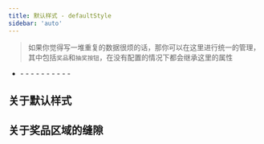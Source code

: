 ```yaml
---
title: 默认样式 - defaultStyle
sidebar: 'auto'
---
```


> 如果你觉得写一堆重复的数据很烦的话，那你可以在这里进行统一的管理，其中包括`奖品`和`抽奖按钮`，在没有配置的情况下都会继承这里的属性

- <Describe name="default-style?: object" mean="格子默认样式" />
  - <Describe name="gutter?: string | number" mean="扇形之间的缝隙" desc="默认等于 0" />
  - <Describe name="fontColor?: string" mean="字体颜色" desc="默认是 '#000' 黑色" />
  - <Describe name="fontSize?: string" mean="字体大小(px)" desc="默认是 '18px'" />
  - <Describe name="fontStyle?: string" mean="字体样式" desc="默认是 'sans-serif'" />
  - <Describe name="lineHeight?: string" mean="字体行高" desc="默认等于字体大小" />
  - <Describe name="textAlign?: string" mean="文字和图片的对其方式" desc="目前只能居中!" />
  - <Describe name="background?: string" mean="奖品区域背景颜色" desc="默认是 '#fff' 白色" />
  - <Describe name="wordWrap?: boolean" mean="文字自动换行" desc="默认为 true 开启，关闭时可以使用 \n 换行" />
  - <Describe name="lengthLimit?: string | number" mean="换行宽度限制" desc="格式为：90 | '90px' | '90%'，默认为 '90%'" />
  - <Describe name="speed?: number" mean="旋转速度" desc="临时增加速度配置，建议范围：10 ~ 30，默认为 20" />

## 关于默认样式

<Exhibition>
  <template v-slot:code>
    <wheel-defaultStyle1 />
  </template>
  <template v-slot:text>
    <li><code>textAlign</code>对其方式目前只支持 center</li>
    <li><code>background</code>属性只有在奖品区域没有配置背景色时才会生效，但是按钮的背景色不会继承这里，而是显示透明色</li>
  </template>
</Exhibition>

<RecoDemo :collapse="true">
  <template slot="code-vue">
    <<< @/.vuepress/components/wheel/defaultStyle1.vue
  </template>
</RecoDemo>

## 关于奖品区域的缝隙

<Exhibition>
  <template v-slot:code>
    <wheel-defaultStyle2 />
  </template>
  <template v-slot:text>
    <li><code>defaultStyle</code>中有一个<code>gutter</code>属性用来控制奖品扇形区域之间的缝隙，默认等于0</li>
    <li>这个缝隙是等距的，不会随着角度的不同而产生弧度</li>
  </template>
</Exhibition>

<RecoDemo :collapse="true">
  <template slot="code-vue">
    <<< @/.vuepress/components/wheel/defaultStyle2.vue
  </template>
</RecoDemo>
